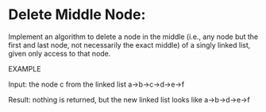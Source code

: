 # Delete Middle Node:

Implement an algorithm to delete a node in the middle (i.e., any node but the first and last node, not necessarily the exact middle) of a singly linked list, given only access to that node.

EXAMPLE

Input: the node c from the linked list a->b->c->d->e->f

Result: nothing is returned, but the new linked list looks like a->b->d->e->f
